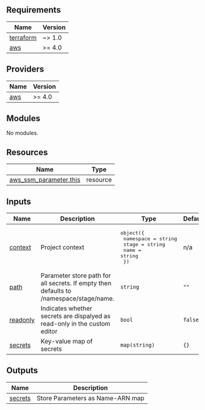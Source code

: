 ## Requirements

| Name | Version |
|------|---------|
| <a name="requirement_terraform"></a> [terraform](#requirement\_terraform) | ~> 1.0 |
| <a name="requirement_aws"></a> [aws](#requirement\_aws) | >= 4.0 |

## Providers

| Name | Version |
|------|---------|
| <a name="provider_aws"></a> [aws](#provider\_aws) | >= 4.0 |

## Modules

No modules.

## Resources

| Name | Type |
|------|------|
| [aws_ssm_parameter.this](https://registry.terraform.io/providers/hashicorp/aws/latest/docs/resources/ssm_parameter) | resource |

## Inputs

| Name | Description | Type | Default | Required |
|------|-------------|------|---------|:--------:|
| <a name="input_context"></a> [context](#input\_context) | Project context | <pre>object({<br>    namespace = string<br>    stage     = string<br>    name      = string<br>  })</pre> | n/a | yes |
| <a name="input_path"></a> [path](#input\_path) | Parameter store path for all secrets. If empty then defaults to /namespace/stage/name. | `string` | `""` | no |
| <a name="input_readonly"></a> [readonly](#input\_readonly) | Indicates whether secrets are dispalyed as read-only in the custom editor | `bool` | `false` | no |
| <a name="input_secrets"></a> [secrets](#input\_secrets) | Key-value map of secrets | `map(string)` | `{}` | no |

## Outputs

| Name | Description |
|------|-------------|
| <a name="output_secrets"></a> [secrets](#output\_secrets) | Store Parameters as Name-ARN map |
